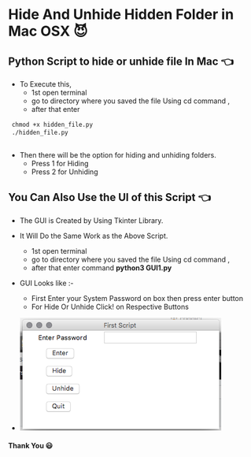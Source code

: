 # Hide And Unhide Hidden Folder in Mac OSX :smiling_imp:

## Python Script to hide or unhide file In Mac :point_left:

+ To Execute this,
  - 1st open terminal 
  - go to directory where you saved the file Using cd command ,
  - after that enter  
 ```
  chmod +x hidden_file.py  
  ./hidden_file.py 
  
  ```
  - Then there will be the option for hiding and unhiding folders.
    - Press 1 for Hiding
    - Press 2 for Unhiding
  
## You Can Also Use the UI of this Script :point_left:
  
  + The GUI is Created by Using Tkinter Library.
  + It Will Do the Same Work as the Above Script.
    - 1st open terminal 
    - go to directory where you saved the file Using cd command ,
    - after that enter  command __python3 GUI1.py__
    
  + GUI Looks like :-
    - First Enter your System Password on box then press enter button
    - For Hide Or Unhide Click! on Respective Buttons
  + ![GUI](https://github.com/ckshitij/UNHIDEFILE_IN_MAC/blob/master/GUI.png) 
  
  #### Thank You :smiley:
    
